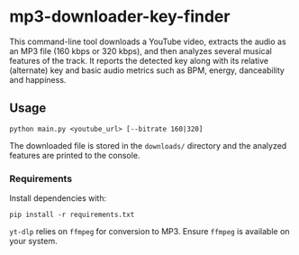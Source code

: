 # mp3-downloader-key-finder

This command-line tool downloads a YouTube video, extracts the audio as an MP3
file (160 kbps or 320 kbps), and then analyzes several musical features of the
track. It reports the detected key along with its relative (alternate) key and
basic audio metrics such as BPM, energy, danceability and happiness.

## Usage

```
python main.py <youtube_url> [--bitrate 160|320]
```

The downloaded file is stored in the `downloads/` directory and the analyzed
features are printed to the console.

### Requirements

Install dependencies with:

```
pip install -r requirements.txt
```

`yt-dlp` relies on `ffmpeg` for conversion to MP3. Ensure `ffmpeg` is available
on your system.
